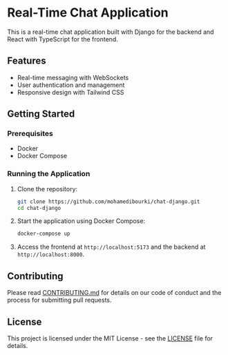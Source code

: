 # Real-Time Chat Application

This is a real-time chat application built with Django for the backend and React with TypeScript for the frontend.

## Features
- Real-time messaging with WebSockets
- User authentication and management
- Responsive design with Tailwind CSS

## Getting Started

### Prerequisites
- Docker
- Docker Compose

### Running the Application

1. Clone the repository:
    ```sh
    git clone https://github.com/mohamedibourki/chat-django.git
    cd chat-django
    ```

2. Start the application using Docker Compose:
    ```sh
    docker-compose up
    ```

3. Access the frontend at `http://localhost:5173` and the backend at `http://localhost:8000`.

## Contributing
Please read [CONTRIBUTING.md](CONTRIBUTING.md) for details on our code of conduct and the process for submitting pull requests.

## License
This project is licensed under the MIT License - see the [LICENSE](LICENSE) file for details.
